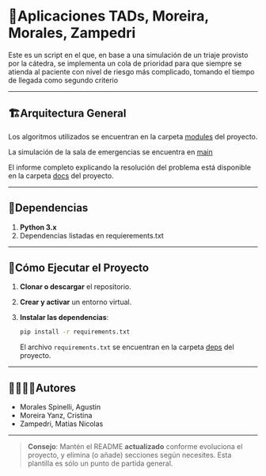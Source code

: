 # 🐍Aplicaciones TADs, Moreira, Morales, Zampedri

Este es un script en el que, en base a una simulación de un triaje provisto por la cátedra, se implementa un cola de prioridad para que siempre se atienda al paciente con nivel de riesgo más complicado, tomando el tiempo de llegada como segundo criterio

---
## 🏗Arquitectura General

Los algoritmos utilizados se encuentran en la carpeta [modules](./modules) del proyecto.

La simulación de la sala de emergencias se encuentra en [main](main.py)

El informe completo explicando la resolución del problema está disponible en la carpeta [docs](./docs) del proyecto.

---
## 📑Dependencias

1. **Python 3.x**
2. Dependencias listadas en requierements.txt

---
## 🚀Cómo Ejecutar el Proyecto
1. **Clonar o descargar** el repositorio.

2. **Crear y activar** un entorno virtual.

3. **Instalar las dependencias**:
   ```bash
   pip install -r requirements.txt
   ```
   El archivo `requirements.txt` se encuentran en la carpeta [deps](./deps) del proyecto.

---
## 🙎‍♀️🙎‍♂️Autores

- Morales Spinelli, Agustin
- Moreira Yanz, Cristina
- Zampedri, Matias Nicolas

---

> **Consejo**: Mantén el README **actualizado** conforme evoluciona el proyecto, y elimina (o añade) secciones según necesites. Esta plantilla es sólo un punto de partida general.
